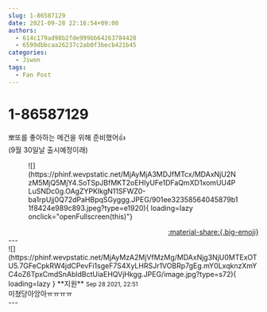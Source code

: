 ```yaml
---
slug: 1-86587129
date: 2021-09-28 22:16:54+09:00
authors:
  - 614c179ad98b2fde999bb64263784428
  - 6599dbbcaa26237c2ab0f3becb421b45
categories:
  - Jiwon
tags:
  - Fan Post
---
```


# 1-86587129

<div class="post-container" markdown="1">
<div class="content-container md-sidebar__scrollwrap" markdown="1">

뽀또를 좋아하는 메건을 위해 준비했어👍<br>(9월 30일날 출시예정이래)
<figure markdown="1">
![](https://phinf.wevpstatic.net/MjAyMjA3MDJfMTcx/MDAxNjU2NzM5MjQ5MjY4.SoTSpJBfMKT2oEHIyUFe1DFaQmXD1xomUU4PLuSNDc0g.OAgZYPKIkgN11SFWZ0-ba1rpUjj0Q72dPaHBpqSGyggg.JPEG/901ee32358564045879b11f8424e989c893.jpeg?type=e1920){ loading=lazy onclick="openFullscreen(this)"}
</figure>


</div>
</div>

<div style="text-align: right;" markdown="1">
<a href="https://weverse.io/fromis9/fanpost/1-86587129" style="text-align: right;">:material-share:{.big-emoji}</a>
</div>
---

<div class="comments-container md-sidebar__scrollwrap" markdown="1">
<div class="comment" markdown="1">
<div class='id-container' markdown="1">
![](https://phinf.wevpstatic.net/MjAyMzA2MjVfMzMg/MDAxNjg3NjU0MTExOTU5.7GFeCpkRW4jdCPevFi1sgeF7S4XyLHRSJr1VOBRp7gEg.mY0LxqknzXmYC4oZ6TpxCmdSnAbldBctUiaEHQVjHkgg.JPEG/image.jpg?type=s72){ loading=lazy }
**<span class="artist">지원</span>** <small>Sep 28 2021, 22:51</small><br>
</div>
<div class='comment-body' markdown="1">
미쳤당아앙아ㅠㅠㅠㅠ
</div>
</div>
</div>
---
